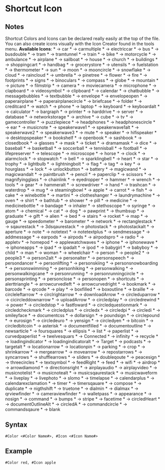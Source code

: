 # Shortcut Icon

## Notes
Shortcut Colors and Icons can be declared really easily at the top of the file. You can also create icons visually with the Icon Creator found in the tools menu.
**Available Icons**:
*[](59452) → car
*[](61446) → carmultiple
*[](61447) → electriccar
*[](59678) → bus
*[](61448) → busdouble
*[](61449) → tram
*[](61450) → tramtunnel
*[](59858) → train
*[](59668) → bike
*[](59783) → motorcycle
*[](59652) → ambulance
*[](59648) → airplane
*[](59823) → sailboat
*[](59755) → house
*[](59688) → church
*[](59677) → buildings
*[](59828) → shoppingcart
*[](59750) → handbag
*[](59747) → grocerystore
*[](59863) → utensils
*[](59741) → fuelstation
*[](59854) → thermometer
*[](59845) → sun
*[](59782) → moon
*[](61517) → mooncircle
*[](59835) → snowflake
*[](59714) → cloud
*[](59715) → raincloud
*[](59861) → umbrella
*[](59731) → pinetree
*[](59468) → flower
*[](59734) → fire
*[](59738) → footprints
*[](59724) → signs
*[](59669) → binoculars
*[](59717) → compass
*[](59412) → globe
*[](59785) → mountain
*[](59784) → picture
*[](59733) → filmstrip
*[](59682) → camera
*[](59402) → moviecamera
*[](59780) → microphone
*[](59787) → clapboard
*[](59864) → videosymbol
*[](59711) → clipboard
*[](59681) → calendar
*[](59414) → chatbubble
*[](59403) → messagebubbles
*[](59779) → textbubble
*[](59773) → envelope
*[](59774) → envelopeopen
*[](59836) → paperairplane
*[](61462) → paperairplanecircle
*[](59676) → briefcase
*[](59737) → folder
*[](59719) → creditcard
*[](59865) → watch
*[](59814) → phone
*[](59436) → laptop
*[](59446) → keyboard
*[](59494) → keyboardalt
*[](59680) → calculator
*[](59662) → bargraph
*[](59817) → printer
*[](59752) → harddrive
*[](59722) → server
*[](59519) → database
*[](59826) → networkstorage
*[](59653) → archive
*[](59721) → cube
*[](59851) → tv
*[](59742) → gamecontroller
*[](59818) → puzzlepiece
*[](59753) → headphones
*[](61479) → headphonescircle
*[](61481) → ear
*[](59790) → musicnote
*[](59839) → speakerwave1
*[](59502) → speakerwave1alt
*[](61470) → speakerwave2
*[](61471) → speakerwave3
*[](61472) → mute
*[](61473) → speaker
*[](61478) → hifispeaker
*[](61474) → desktopspeaker
*[](59671) → bookshelf
*[](59465) → openbook
*[](59672) → sashbook
*[](61442) → closedbook
*[](59745) → glasses
*[](59777) → mask
*[](59788) → ticket
*[](59730) → dramamask
*[](59723) → dice
*[](59663) → baseball
*[](59664) → basketball
*[](59837) → soccerball
*[](59852) → tennisball
*[](59456) → football
*[](59762) → lifepreserver
*[](59850) → telescope
*[](59781) → microscope
*[](59756) → horse
*[](59712) → clock
*[](59649) → alarmclock
*[](59844) → stopwatch
*[](59667) → bell
*[](59838) → sparklingbell
*[](59754) → heart
*[](59841) → star
*[](59860) → trophy
*[](59763) → lightbulb
*[](59764) → lightningbolt
*[](59736) → flag
*[](59848) → tag
*[](59760) → key
*[](59757) → hourglass
*[](59770) → lock
*[](59862) → unlockbutton
*[](59489) → battery
*[](59511) → magicwand
*[](59771) → magicwandalt
*[](59793) → paintbrush
*[](59798) → pencil
*[](59794) → paperclip
*[](59824) → scissors
*[](59772) → magnifyingglass
*[](59685) → chainlink
*[](59716) → eyedropper
*[](59748) → hammer
*[](59870) → wrench
*[](59749) → tools
*[](59743) → gear
*[](59473) → hammeralt
*[](59825) → screwdriver
*[](59751) → hand
*[](59859) → trashcan
*[](59866) → waterdrop
*[](59789) → mug
*[](59842) → steamingbowl
*[](59740) → apple
*[](59683) → carrot
*[](59735) → fish
*[](59679) → cake
*[](59868) → winebottle
*[](59776) → martini
*[](59713) → clotheshanger
*[](59761) → laundrymachine
*[](59792) → oven
*[](59827) → shirt
*[](59665) → bathtub
*[](59829) → shower
*[](59461) → pill
*[](59815) → medicine
*[](59778) → medicinebottle
*[](59660) → bandage
*[](59759) → inhaler
*[](59843) → stethoscope
*[](59847) → syringe
*[](59657) → atom
*[](59686) → chemical
*[](59684) → cat
*[](59728) → dog
*[](59796) → pawprint
*[](59857) → thumbsup
*[](59746) → graduate
*[](59744) → gift
*[](59651) → alien
*[](59666) → bed
*[](59840) → stairs
*[](59822) → rocket
*[](61444) → map
*[](61452) → gauge
*[](61453) → speedometer
*[](61454) → barometer
*[](61455) → network
*[](61456) → rectanglestack
*[](61457) → sqaurestack
*[](61458) → 3dsqaurestack
*[](61459) → photostack
*[](61460) → photostackalt
*[](61461) → aperture
*[](61464) → note
*[](61465) → notetext
*[](61466) → notetextplus
*[](61467) → sendmessage
*[](61468) → addmessage
*[](61475) → earpods
*[](61476) → airpods
*[](61477) → airpodspro
*[](61480) → radio
*[](61482) → appletv
*[](61483) → homepod
*[](61484) → applewatchwaves
*[](61486) → iphone
*[](61487) → iphonewave
*[](61488) → iphoneapps
*[](61489) → ipad
*[](61490) → ipadalt
*[](61491) → ipod
*[](59658) → babygirl
*[](59659) → babyboy
*[](59687) → child
*[](59775) → man
*[](59869) → woman
*[](59806) → wheelchair
*[](59801) → person
*[](59800) → people2
*[](59799) → people3
*[](59437) → person2alt
*[](59802) → personalter
*[](59804) → personspeech
*[](59803) → persondancer
*[](59807) → personlifting
*[](59809) → personskiing
*[](59810) → personsnowboarding
*[](59811) → personswimming
*[](59805) → personhiking
*[](59812) → personwalking
*[](59813) → personwalkingcane
*[](59808) → personrunning
*[](61493) → personrunningcircle
*[](61494) → personsprinting
*[](61495) → personclose
*[](61496) → personopen
*[](61440) → shortcuts
*[](59650) → alerttriangle
*[](59654) → arrowcurvedleft
*[](59655) → arrowcurvedright
*[](59670) → bookmark
*[](59661) → barcode
*[](59819) → qrcode
*[](59508) → play
*[](59673) → boxfilled
*[](59674) → boxoutline
*[](59675) → braille
*[](59696) → circleleftarrow
*[](59705) → circlrightarrow
*[](59693) → downloadArrow
*[](59707) → circleduparrow
*[](59692) → cicircleddownarrow
*[](59708) → uploadArrow
*[](59699) → circledplay
*[](59704) → circledrewind
*[](59702) → power
*[](59706) → circledstop
*[](59695) → fastfoward
*[](59703) → circledquestionmark
*[](59690) → circledcheckmark
*[](59700) → circledplus
*[](59709) → circledx
*[](59698) → circledpi
*[](59697) → circledi
*[](59834) → smileyface
*[](59725) → documentcss
*[](59395) → dollarsign
*[](59448) → poundsign
*[](59701) → circlepound
*[](59512) → eurosign
*[](59694) → circledeuro
*[](59514) → yensign
*[](59710) → circledyen
*[](59515) → bitcoin
*[](59689) → circledbitcoin
*[](59656) → asterisk
*[](59726) → documentfilled
*[](59727) → documentoutline
*[](59791) → newsarticle
*[](59739) → foursquares
*[](59392) → ellipsis
*[](59445) → list
*[](59765) → paperlist
*[](59766) → curvedpaperlist
*[](59405) → twelvesquars
*[](59718) → Connected
*[](59758) → infinity
*[](59820) → recycle
*[](59767) → loadingindicator
*[](59516) → loadingindicatoralt
*[](59849) → Target
*[](59816) → podcasts
*[](59454) → targetalt
*[](59768) → locationarrow
*[](59769) → locationpin
*[](59795) → parking
*[](59720) → crop
*[](59830) → shrinkarrow
*[](59831) → mergearrow
*[](59786) → movearrow
*[](59821) → repostarrows
*[](59846) → syncarrows
*[](59832) → shufflearrows
*[](59833) → sliders
*[](59729) → doubleqoute
*[](59797) → peacesign
*[](59856) → threecircles
*[](59853) → textsymbol
*[](59732) → feedRight
*[](59497) → feed
*[](59867) → wifi
*[](61501) → airdrop
*[](61497) → arrowdiamond
*[](61498) → directionsright
*[](61499) → airplayaudio
*[](61500) → airplayvideo
*[](61502) → musicnotelist
*[](61503) → musicnotealt
*[](61504) → musicsqaurestack
*[](61505) → musicwaveform
*[](61506) → liveplay
*[](61507) → livephoto
*[](61508) → slomo
*[](61509) → timelapse
*[](61510) → calendarplus
*[](61511) → calendarexclamation
*[](61512) → timer
*[](61513) → timersqauare
*[](61514) → compose
*[](61515) → duplicate
*[](61518) → nigthshift
*[](61519) → truetone
*[](61520) → dialmin
*[](61521) → dialmax
*[](61522) → qrviewfinder
*[](61523) → cameraviewfinder
*[](61524) → walletpass
*[](61525) → appearance
*[](61528) → nosign
*[](61529) → command
*[](59433) → bumps
*[](59455) → stripe
*[](59583) → facetime
*[](59542) → circledHeart
*[](59496) → documentOutlineAlt
*[](59520) → circledA
*[](61530) → commandcircle
*[](61531) → commandsqaure
*[](999999) → blank


## Syntax

```
#Color <#Color Name#>, #Icon <#Icon Name#>
```

## Example
```
#Color red, #Icon apple
```